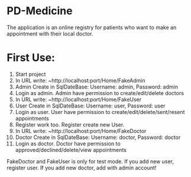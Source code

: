 # PD-Medicine
The application is an online registry for patients who want to make an appointment with their local doctor.

# First Use:

1. Start project
2. In URL write: ~http://localhost:port/Home/FakeAdmin
3. Admin Create in SqlDateBase: Username: admin, Password: admin
4. Login as admin. Admin have permission to create/edit/delete doctors
5. In URL write: ~http://localhost:port/Home/FakeUser
6. User Create in SqlDateBase: Username: user, Password: user
7. Login as user. User have permission to create/edit/delete/sent/resent appointments
8. Register work too. Register create new User.
9. In URL write: ~http://localhost:port/Home/FakeDoctor
11. Doctor Create in SqlDateBase: Username: doctor, Password: doctor
10. Login as doctor. Doctor have permission to approved/declined/delete/view appointments

FakeDoctor and FakeUser is only for test mode. If you add new user, register user. If you add new doctor, add with admin account!

